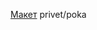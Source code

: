 [Макет](https://www.figma.com/file/5D9pDuLtS042hzaoN69Kd7/Free--Landing--Page-Template?node-id=254%3A515)
privet/poka